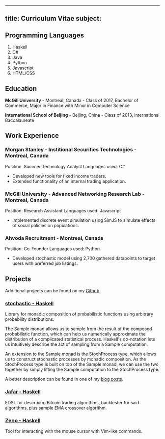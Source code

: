 -----
title: Curriculum Vitae
subject: 
-----

## Programming Languages

1. Haskell
2. C#
3. Java
4. Python
5. Javascript
6. HTML/CSS

## Education

**McGill University** - Montreal, Canada - Class of 2017,
Bachelor of Commerce, Major in Finance with Minor in Computer Science

**International School of Beijing** - Beijing, China - Class of 2013,
International Baccalaureate

## Work Experience

### Morgan Stanley - Institional Securities Technologies - Montreal, Canada
Position: Summer Technology Analyst
Languages used: C#

- Developed new tools for fixed income traders.
- Extended functionality of an internal trading application.

### McGill University - Advanced Networking Research Lab - Montreal, Canada
Position: Research Assistant
Languages used: Javascript

- Implemented discrete event simulation using SimJS to simulate effects 
of social policies on populations.

### Ahvoda Recruitment - Montreal, Canada
Position: Co-Founder
Languages used: Python

- Developed stochastic model using 2,700 gathered datapoints to target
users with preferred job listings.

## Projects

Additional projects can be found on my [Github](https://www.github.com/kevin-li-195).

### **[stochastic - Haskell](https://hackage.haskell.org/package/stochastic)**

Library for monadic composition of probabilistic functions using
arbitrary probability distributions.

The Sample monad allows us to sample from the result of the composed
probabilistic function, which can help us numerically approximate the
distribution of a complicated statistical process. Haskell's do-notation
lets us intuitively describe the act of sampling from a Sample computation.

An extension to the Sample monad is the StochProcess type, which
allows us to construct stochastic processes by monadic composition.
As the StochProcess type is built on top of the Sample monad, we can
use the two together by simply lifting the Sample computation to the
StochProcess type.

A better description can be found in one of my [blog posts](http://kevinl.io/posts/2016-08-17-sampling-monad.html).

### **[Jafar - Haskell](https://www.github.com/labcoders/jafar)**

EDSL for describing Bitcoin trading algorithms, backtester for
said algorithms, plus sample EMA crossover algorithm.

### **[Zeno - Haskell](https://www.github.com/kevin-li-195/zeno)**

Tool for interacting with the mouse cursor with Vim-like commands.
